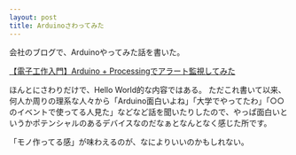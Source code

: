 ```yaml
---
layout: post
title: Arduinoさわってみた
---
```


会社のブログで、Arduinoやってみた話を書いた。

[【電子工作入門】Arduino + Processingでアラート監視してみた](http://yebisupress.dac.co.jp/2015/03/20/%E3%80%90%E9%9B%BB%E5%AD%90%E5%B7%A5%E4%BD%9C%E5%85%A5%E9%96%80%E3%80%91arduino-processing%E3%81%A7%E3%82%A2%E3%83%A9%E3%83%BC%E3%83%88%E7%9B%A3%E8%A6%96%E3%81%97%E3%81%A6%E3%81%BF%E3%81%9F/)


ほんとにさわりだけで、Hello World的な内容ではある。
ただこれ書いて以来、何人か周りの理系な人々から「Arduino面白いよね」「大学でやってたわ」「○○のイベントで使ってる人見た」などなど話を聞いたりしたので、やっぱ面白いというかポテンシャルのあるデバイスなのだなぁとなんとなく感じた所です。

「モノ作ってる感」が味わえるのが、なによりいいのかもしれない。
